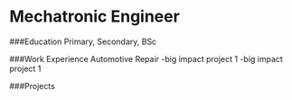 # Mechatronic Engineer

###Education
Primary, Secondary, BSc

###Work Experience
Automotive Repair
-big impact project 1
-big impact project 1

###Projects
